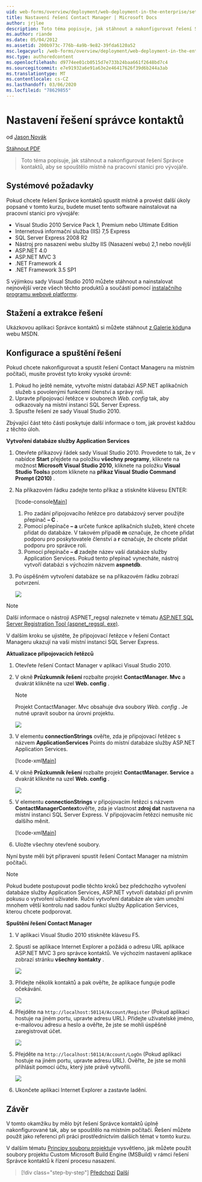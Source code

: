```yaml
---
uid: web-forms/overview/deployment/web-deployment-in-the-enterprise/setting-up-the-contact-manager-solution
title: Nastavení řešení Contact Manager | Microsoft Docs
author: jrjlee
description: Toto téma popisuje, jak stáhnout a nakonfigurovat řešení Správce kontaktů, aby se spouštělo místně na pracovní stanici pro vývojáře.
ms.author: riande
ms.date: 05/04/2012
ms.assetid: 200b973c-776b-4a9b-9e82-39fda6120a52
msc.legacyurl: /web-forms/overview/deployment/web-deployment-in-the-enterprise/setting-up-the-contact-manager-solution
msc.type: authoredcontent
ms.openlocfilehash: d9774ee01cb0515d7e733b24baa661f2648bd7c4
ms.sourcegitcommit: e7e91932a6e91a63e2e46417626f39d6b244a3ab
ms.translationtype: MT
ms.contentlocale: cs-CZ
ms.lasthandoff: 03/06/2020
ms.locfileid: "78629855"
---
```

# <a name="setting-up-the-contact-manager-solution"></a>Nastavení řešení správce kontaktů

od [Jason Novák](https://github.com/jrjlee)

[Stáhnout PDF](https://msdnshared.blob.core.windows.net/media/MSDNBlogsFS/prod.evol.blogs.msdn.com/CommunityServer.Blogs.Components.WeblogFiles/00/00/00/63/56/8130.DeployingWebAppsInEnterpriseScenarios.pdf)

> Toto téma popisuje, jak stáhnout a nakonfigurovat řešení Správce kontaktů, aby se spouštělo místně na pracovní stanici pro vývojáře.

## <a name="system-requirements"></a>Systémové požadavky

Pokud chcete řešení Správce kontaktů spustit místně a provést další úkoly popsané v tomto kurzu, budete muset tento software nainstalovat na pracovní stanici pro vývojáře:

- Visual Studio 2010 Service Pack 1, Premium nebo Ultimate Edition
- Internetová informační služba (IIS) 7,5 Express
- SQL Server Express 2008 R2
- Nástroj pro nasazení webu služby IIS (Nasazení webu) 2,1 nebo novější
- ASP.NET 4.0
- ASP.NET MVC 3
- .NET Framework 4
- .NET Framework 3.5 SP1

S výjimkou sady Visual Studio 2010 můžete stáhnout a nainstalovat nejnovější verze všech těchto produktů a součástí pomocí [instalačního programu webové platformy](https://go.microsoft.com/?linkid=9805118).

## <a name="download-and-extract-the-solution"></a>Stažení a extrakce řešení

Ukázkovou aplikaci Správce kontaktů si můžete stáhnout [z Galerie kódu](https://code.msdn.microsoft.com/Deploying-Web-Applications-9d9093c0)na webu MSDN.

## <a name="configure-and-run-the-solution"></a>Konfigurace a spuštění řešení

Pokud chcete nakonfigurovat a spustit řešení Contact Manageru na místním počítači, musíte provést tyto kroky vysoké úrovně:

1. Pokud ho ještě nemáte, vytvořte místní databázi ASP.NET aplikačních služeb s povolenými funkcemi členství a správy rolí.
2. Upravte připojovací řetězce v souborech *Web. config* tak, aby odkazovaly na místní instanci SQL Server Express.
3. Spusťte řešení ze sady Visual Studio 2010.

Zbývající část této části poskytuje další informace o tom, jak provést každou z těchto úloh.

**Vytvoření databáze služby Application Services**

1. Otevřete příkazový řádek sady Visual Studio 2010. Provedete to tak, že v nabídce **Start** přejdete na položku **všechny programy**, kliknete na možnost **Microsoft Visual Studio 2010**, kliknete na položku **Visual Studio Tools**a potom kliknete na **příkaz Visual Studio Command Prompt (2010)** .
2. Na příkazovém řádku zadejte tento příkaz a stiskněte klávesu ENTER:

    [!code-console[Main](setting-up-the-contact-manager-solution/samples/sample1.cmd)]

    1. Pro zadání připojovacího řetězce pro databázový server použijte přepínač **– C** .
    2. Pomocí přepínače **– a** určete funkce aplikačních služeb, které chcete přidat do databáze. V takovém případě **m** označuje, že chcete přidat podporu pro poskytovatele členství a **r** označuje, že chcete přidat podporu pro správce rolí.
    3. Pomocí přepínače **– d** zadejte název vaší databáze služby Application Services. Pokud tento přepínač vynecháte, nástroj vytvoří databázi s výchozím názvem **aspnetdb**.
3. Po úspěšném vytvoření databáze se na příkazovém řádku zobrazí potvrzení.

    ![](setting-up-the-contact-manager-solution/_static/image1.png)

> [!NOTE]
> Další informace o nástroji ASPNET\_regsql naleznete v tématu [ASP.NET SQL Server Registration Tool (aspnet\_regsql. exe)](https://msdn.microsoft.com/library/ms229862(v=vs.100).aspx).

V dalším kroku se ujistěte, že připojovací řetězce v řešení Contact Manageru ukazují na vaši místní instanci SQL Server Express.

**Aktualizace připojovacích řetězců**

1. Otevřete řešení Contact Manager v aplikaci Visual Studio 2010.
2. V okně **Průzkumník řešení** rozbalte projekt **ContactManager. Mvc** a dvakrát klikněte na uzel **Web. config** .

    > [!NOTE]
    > Projekt ContactManager. Mvc obsahuje dva soubory *Web. config* . Je nutné upravit soubor na úrovni projektu.

    ![](setting-up-the-contact-manager-solution/_static/image2.png)
3. V elementu **connectionStrings** ověřte, zda je připojovací řetězec s názvem **ApplicationServices** Points do místní databáze služby ASP.NET Application Services.

    [!code-xml[Main](setting-up-the-contact-manager-solution/samples/sample2.xml)]
4. V okně **Průzkumník řešení** rozbalte projekt **ContactManager. Service** a dvakrát klikněte na uzel **Web. config** .

    ![](setting-up-the-contact-manager-solution/_static/image3.png)
5. V elementu **connectionStrings** v připojovacím řetězci s názvem **ContactManagerContext**ověřte, zda je vlastnost **zdroj dat** nastavena na místní instanci SQL Server Express. V připojovacím řetězci nemusíte nic dalšího měnit.

    [!code-xml[Main](setting-up-the-contact-manager-solution/samples/sample3.xml)]
6. Uložte všechny otevřené soubory.

Nyní byste měli být připraveni spustit řešení Contact Manager na místním počítači.

> [!NOTE]
> Pokud budete postupovat podle těchto kroků bez předchozího vytvoření databáze služby Application Services, ASP.NET vytvoří databázi při prvním pokusu o vytvoření uživatele. Ruční vytvoření databáze ale vám umožní mnohem větší kontrolu nad sadou funkcí služby Application Services, kterou chcete podporovat.

**Spuštění řešení Contact Manager**

1. V aplikaci Visual Studio 2010 stiskněte klávesu F5.
2. Spustí se aplikace Internet Explorer a požádá o adresu URL aplikace ASP.NET MVC 3 pro správce kontaktů. Ve výchozím nastavení aplikace zobrazí stránku **všechny kontakty** .

    ![](setting-up-the-contact-manager-solution/_static/image4.png)
3. Přidejte několik kontaktů a pak ověřte, že aplikace funguje podle očekávání.

    ![](setting-up-the-contact-manager-solution/_static/image5.png)
4. Přejděte na `http://localhost:50114/Account/Register` (Pokud aplikaci hostuje na jiném portu, upravte adresu URL). Přidejte uživatelské jméno, e-mailovou adresu a heslo a ověřte, že jste se mohli úspěšně zaregistrovat účet.

    ![](setting-up-the-contact-manager-solution/_static/image6.png)
5. Přejděte na `http://localhost:50114/Account/LogOn` (Pokud aplikaci hostuje na jiném portu, upravte adresu URL). Ověřte, že jste se mohli přihlásit pomocí účtu, který jste právě vytvořili.

    ![](setting-up-the-contact-manager-solution/_static/image7.png)
6. Ukončete aplikaci Internet Explorer a zastavte ladění.

## <a name="conclusion"></a>Závěr

V tomto okamžiku by mělo být řešení Správce kontaktů úplně nakonfigurované tak, aby se spouštělo na místním počítači. Řešení můžete použít jako referenci při práci prostřednictvím dalších témat v tomto kurzu.

V dalším tématu [Principy souboru projektu](understanding-the-project-file.md)je vysvětleno, jak můžete použít soubory projektu Custom Microsoft Build Engine (MSBuild) v rámci řešení Správce kontaktů k řízení procesu nasazení.

> [!div class="step-by-step"]
> [Předchozí](the-contact-manager-solution.md)
> [Další](understanding-the-project-file.md)
